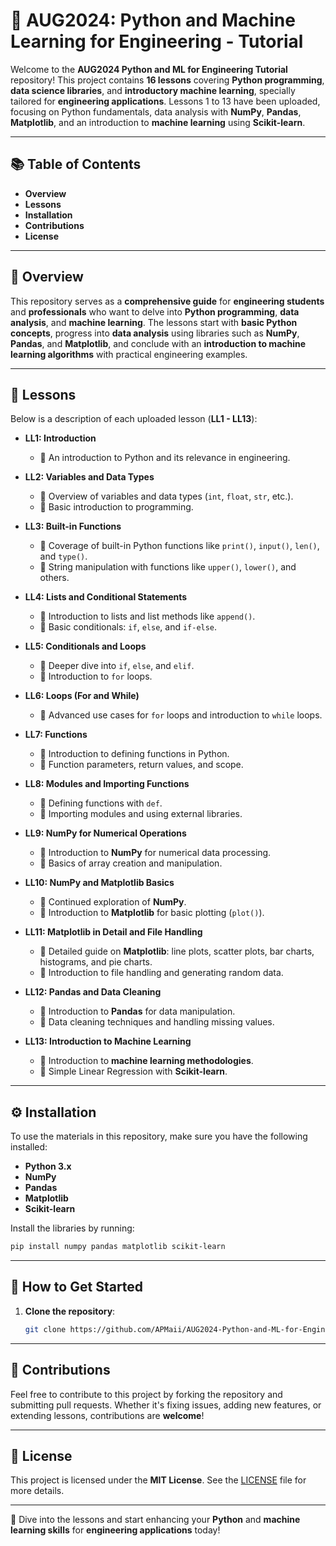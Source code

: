 
# 🐍 **AUG2024: Python and Machine Learning for Engineering - Tutorial**

Welcome to the **AUG2024 Python and ML for Engineering Tutorial** repository! This project contains **16 lessons** covering **Python programming**, **data science libraries**, and **introductory machine learning**, specially tailored for **engineering applications**. Lessons 1 to 13 have been uploaded, focusing on Python fundamentals, data analysis with **NumPy**, **Pandas**, **Matplotlib**, and an introduction to **machine learning** using **Scikit-learn**.

---

## 📚 **Table of Contents**

- **Overview**
- **Lessons**
- **Installation**
- **Contributions**
- **License**

---

## 📝 **Overview**

This repository serves as a **comprehensive guide** for **engineering students** and **professionals** who want to delve into **Python programming**, **data analysis**, and **machine learning**. The lessons start with **basic Python concepts**, progress into **data analysis** using libraries such as **NumPy**, **Pandas**, and **Matplotlib**, and conclude with an **introduction to machine learning algorithms** with practical engineering examples.

---

## 📖 **Lessons**

Below is a description of each uploaded lesson (**LL1 - LL13**):

- **LL1: Introduction**
  - 🔹 An introduction to Python and its relevance in engineering.

- **LL2: Variables and Data Types**
  - 🔹 Overview of variables and data types (`int`, `float`, `str`, etc.).
  - 🔹 Basic introduction to programming.

- **LL3: Built-in Functions**
  - 🔹 Coverage of built-in Python functions like `print()`, `input()`, `len()`, and `type()`.
  - 🔹 String manipulation with functions like `upper()`, `lower()`, and others.

- **LL4: Lists and Conditional Statements**
  - 🔹 Introduction to lists and list methods like `append()`.
  - 🔹 Basic conditionals: `if`, `else`, and `if-else`.

- **LL5: Conditionals and Loops**
  - 🔹 Deeper dive into `if`, `else`, and `elif`.
  - 🔹 Introduction to `for` loops.

- **LL6: Loops (For and While)**
  - 🔹 Advanced use cases for `for` loops and introduction to `while` loops.

- **LL7: Functions**
  - 🔹 Introduction to defining functions in Python.
  - 🔹 Function parameters, return values, and scope.

- **LL8: Modules and Importing Functions**
  - 🔹 Defining functions with `def`.
  - 🔹 Importing modules and using external libraries.

- **LL9: NumPy for Numerical Operations**
  - 🔹 Introduction to **NumPy** for numerical data processing.
  - 🔹 Basics of array creation and manipulation.

- **LL10: NumPy and Matplotlib Basics**
  - 🔹 Continued exploration of **NumPy**.
  - 🔹 Introduction to **Matplotlib** for basic plotting (`plot()`).

- **LL11: Matplotlib in Detail and File Handling**
  - 🔹 Detailed guide on **Matplotlib**: line plots, scatter plots, bar charts, histograms, and pie charts.
  - 🔹 Introduction to file handling and generating random data.

- **LL12: Pandas and Data Cleaning**
  - 🔹 Introduction to **Pandas** for data manipulation.
  - 🔹 Data cleaning techniques and handling missing values.

- **LL13: Introduction to Machine Learning**
  - 🔹 Introduction to **machine learning methodologies**.
  - 🔹 Simple Linear Regression with **Scikit-learn**.

---

## ⚙️ **Installation**

To use the materials in this repository, make sure you have the following installed:

- **Python 3.x**
- **NumPy**
- **Pandas**
- **Matplotlib**
- **Scikit-learn**

Install the libraries by running:

```bash
pip install numpy pandas matplotlib scikit-learn
```
---

## 💾 **How to Get Started**

1. **Clone the repository**:
   ```bash
   git clone https://github.com/APMaii/AUG2024-Python-and-ML-for-Engineering-Tutorial.git
---

## 🤝 **Contributions**

Feel free to contribute to this project by forking the repository and submitting pull requests. Whether it's fixing issues, adding new features, or extending lessons, contributions are **welcome**!

---

## 📄 **License**

This project is licensed under the **MIT License**. See the [LICENSE](LICENSE) file for more details.

---

🚀 Dive into the lessons and start enhancing your **Python** and **machine learning skills** for **engineering applications** today!
